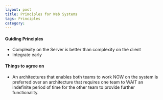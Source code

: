 ```yaml
---
layout: post
title: Principles for Web Systems
tags: Principles 
category:  
---
```


#### Guiding Principles

- Complexity on the Server is better than complexity on the client  
- Integrate early

#### Things to agree on 

- An architectures that enables both teams to work NOW on the system is preferred over an architecture that requires one team to WAIT an indefinite period of time for the other team to provide further functionality.



